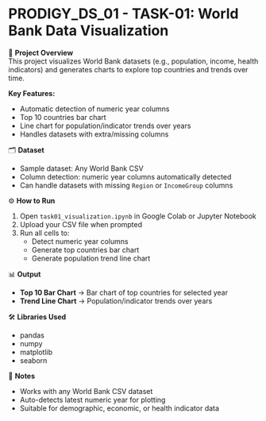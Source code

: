 # PRODIGY_DS_01 - TASK-01: World Bank Data Visualization

💬 **Project Overview**  
This project visualizes World Bank datasets (e.g., population, income, health indicators) and generates charts to explore top countries and trends over time.

**Key Features:**  
- Automatic detection of numeric year columns  
- Top 10 countries bar chart  
- Line chart for population/indicator trends over years  
- Handles datasets with extra/missing columns  

🗂️ **Dataset**  
- Sample dataset: Any World Bank CSV  
- Column detection: numeric year columns automatically detected  
- Can handle datasets with missing `Region` or `IncomeGroup` columns  

⚙️ **How to Run**  
1. Open `task01_visualization.ipynb` in Google Colab or Jupyter Notebook  
2. Upload your CSV file when prompted  
3. Run all cells to:  
   - Detect numeric year columns  
   - Generate top countries bar chart  
   - Generate population trend line chart  

📊 **Output**  
- **Top 10 Bar Chart** → Bar chart of top countries for selected year  
- **Trend Line Chart** → Population/indicator trends over years  

🛠️ **Libraries Used**  
- pandas  
- numpy  
- matplotlib  
- seaborn  

📌 **Notes**  
- Works with any World Bank CSV dataset  
- Auto-detects latest numeric year for plotting  
- Suitable for demographic, economic, or health indicator data  
